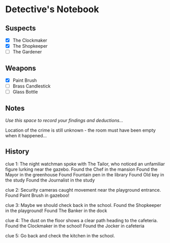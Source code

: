 # Detective's Notebook

## Suspects
- [X] The Clockmaker
- [X] The Shopkeeper
- [ ] The Gardener

## Weapons
- [X] Paint Brush
- [ ] Brass Candlestick
- [ ] Glass Bottle

## Notes
*Use this space to record your findings and deductions...*

Location of the crime is still unknown - the room must have been empty when it happened...

## History

clue 1: The night watchman spoke with The Tailor, who noticed an unfamiliar figure lurking near the gazebo.
Found the Chef in the mansion
Found the Mayor in the greenhouse
Found Fountain pen in the library
Found Old key in the study
Found the Journalist in the study

clue 2: Security cameras caught movement near the playground entrance.
Found Paint Brush in gazeboo!

clue 3: Maybe we should check back in the school.
Found the Shopkeeper in the playground!
Found The Banker in the dock

clue 4: The dust on the floor shows a clear path heading to the cafeteria.
Found the Clockmaker in the school!
Found the Jocker in cafeteria

clue 5: Go back and check the kitchen in the school.





